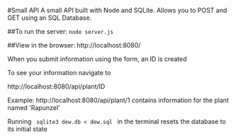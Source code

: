 #Small API
A small API built with Node and SQLite.
Allows you to POST and GET using an SQL Database.

##To run the server:
<code>node server.js</code>

##View in the browser:
http://localhost:8080/

When you submit information using the form, an ID is created

To see your information navigate to

http://localhost:8080/api/plant/ID

Example: http://localhost:8080/api/plant/1 contains information for the plant named 'Rapunzel'

Running <code> sqlite3 dew.db < dew.sql </code> in the terminal resets the database to its initial state
